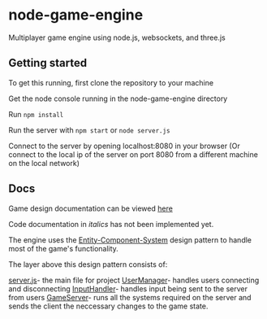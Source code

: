 # node-game-engine

Multiplayer game engine using node.js, websockets, and three.js

## Getting started

To get this running, first clone the repository to your machine

Get the node console running in the node-game-engine directory

Run `npm install`

Run the server with `npm start` or `node server.js`

Connect to the server by opening localhost:8080 in your browser
(Or connect to the local ip of the server on port 8080 from a different machine on the local network)

## Docs

Game design documentation can be viewed [here]()

Code documentation in *italics* has not been implemented yet.

The engine uses the [Entity-Component-System](docs/Entity-Component-System.md) design pattern to handle most of the game's functionality.

The layer above this design pattern consists of:

[server.js](docs/server.md)- the main file for project 
[UserManager](docs/UserManager.md)- handles users connecting and disconnecting
[InputHandler](docs/InputHandler.md)- handles input being sent to the server from users
[GameServer](docs/GameServer.md)- runs all the systems required on the server and sends the client the neccessary changes to the game state.
